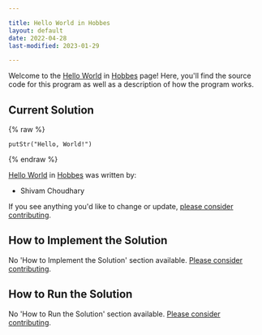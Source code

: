 ```yaml
---

title: Hello World in Hobbes
layout: default
date: 2022-04-28
last-modified: 2023-01-29

---
```


Welcome to the [Hello World](https://sampleprograms.io/projects/hello-world) in [Hobbes](https://sampleprograms.io/languages/hobbes) page! Here, you'll find the source code for this program as well as a description of how the program works.

## Current Solution

{% raw %}

```hobbes
putStr("Hello, World!")
```

{% endraw %}

[Hello World](https://sampleprograms.io/projects/hello-world) in [Hobbes](https://sampleprograms.io/languages/hobbes) was written by:

- Shivam Choudhary

If you see anything you'd like to change or update, [please consider contributing](https://github.com/TheRenegadeCoder/sample-programs).

## How to Implement the Solution

No 'How to Implement the Solution' section available. [Please consider contributing](https://github.com/TheRenegadeCoder/sample-programs-website).

## How to Run the Solution

No 'How to Run the Solution' section available. [Please consider contributing](https://github.com/TheRenegadeCoder/sample-programs-website).